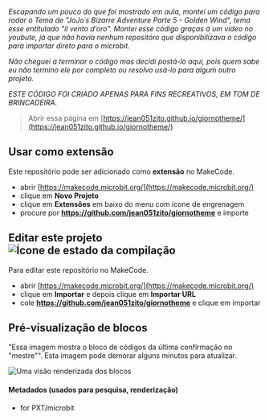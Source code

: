*Escapando um pouco do que foi mostrado em aula, montei um código para rodar o Tema de "JoJo´s Bizarre Adventure Parte 5 - Golden Wind", tema esse entitulado "il vento d’oro". Montei esse código graças à um vídeo no youbute, já que não havia nenhum repositóro que disponibilizava o código para importar direto para o microbit.* 

*Não cheguei a terminar o código mas decidi postá-lo aqui, pois quem sabe eu não termino ele por completo ou resolvo usá-lo para algum outro projeto.*

*ESTE CÓDIGO FOI CRIADO APENAS PARA FINS RECREATIVOS, EM TOM DE BRINCADEIRA.*

> Abrir essa página em [https://jean051zito.github.io/giornotheme/](https://jean051zito.github.io/giornotheme/)

## Usar como extensão

Este repositório pode ser adicionado como **extensão** no MakeCode.

* abrir [https://makecode.microbit.org/](https://makecode.microbit.org/)
* clique em **Novo Projeto**
* clique em **Extensões** em baixo do menu com ícone de engrenagem
* procure por **https://github.com/jean051zito/giornotheme** e importe

## Editar este projeto ![Ícone de estado da compilação](https://github.com/jean051zito/giornotheme/workflows/MakeCode/badge.svg)

Para editar este repositório no MakeCode.

* abrir [https://makecode.microbit.org/](https://makecode.microbit.org/)
* clique em **Importar** e depois clique em **Importar URL**
* cole **https://github.com/jean051zito/giornotheme** e clique em importar

## Pré-visualização de blocos

"Essa imagem mostra o bloco de códigos da última confirmação no "mestre"".
Esta imagem pode demorar alguns minutos para atualizar.

![Uma visão renderizada dos blocos](https://github.com/jean051zito/giornotheme/raw/master/.github/makecode/blocks.png)

#### Metadados (usados para pesquisa, renderização)

* for PXT/microbit
<script src="https://makecode.com/gh-pages-embed.js"></script><script>makeCodeRender("{{ site.makecode.home_url }}", "{{ site.github.owner_name }}/{{ site.github.repository_name }}");</script>
